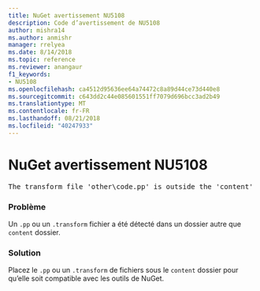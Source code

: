 ```yaml
---
title: NuGet avertissement NU5108
description: Code d’avertissement de NU5108
author: mishra14
ms.author: anmishr
manager: rrelyea
ms.date: 8/14/2018
ms.topic: reference
ms.reviewer: anangaur
f1_keywords:
- NU5108
ms.openlocfilehash: ca4512d95636ee64a74472c8a89d44ce73d440e8
ms.sourcegitcommit: c643dd2c44e085601551ff7079d696bcc3ad2b49
ms.translationtype: MT
ms.contentlocale: fr-FR
ms.lasthandoff: 08/21/2018
ms.locfileid: "40247933"
---
```

# <a name="nuget-warning-nu5108"></a>NuGet avertissement NU5108
<pre>The transform file 'other\code.pp' is outside the 'content' folder and hence will not be transformed during installation of this package. Move it into the 'content' folder.</pre>

### <a name="issue"></a>Problème

Un `.pp` ou un `.transform` fichier a été détecté dans un dossier autre que `content` dossier.


### <a name="solution"></a>Solution

Placez le `.pp` ou un `.transform` de fichiers sous le `content` dossier pour qu’elle soit compatible avec les outils de NuGet.


